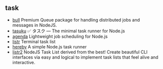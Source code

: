 ## task

- [bull](https://github.com/OptimalBits/bull) Premium Queue package for handling distributed jobs and messages in NodeJS.
- [tasuku](https://github.com/privatenumber/tasuku) ✅ タスク — The minimal task runner for Node.js
- [agenda](https://github.com/agenda/agenda) Lightweight job scheduling for Node.js
- [listr](https://github.com/SamVerschueren/listr) Terminal task list
- [hereby](https://github.com/jakebailey/hereby) A simple Node.js task runner
- [listr2](https://github.com/listr2/listr2) NodeJS Task List derived from the best! Create beautiful CLI interfaces via easy and logical to implement task lists that feel alive and interactive.